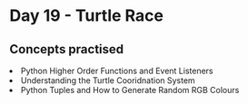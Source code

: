 <h1>Day 19 - Turtle Race</h1>
<h2>Concepts practised</h2>
<li>Python Higher Order Functions and Event Listeners
<li>Understanding the Turtle Cooridnation System
<li>Python Tuples and How to Generate Random RGB Colours

